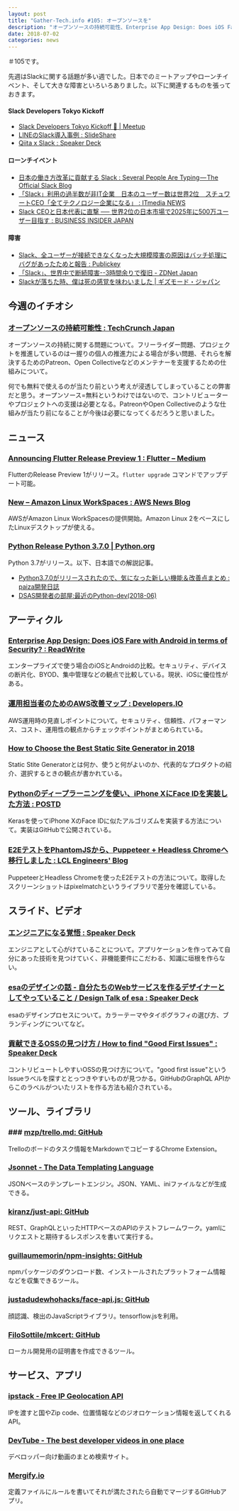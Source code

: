 ```yaml
---
layout: post
title: "Gather-Tech.info #105: オープンソースを"
description: "オープンソースの持続可能性、Enterprise App Design: Does iOS Fare with Android in terms of Security? など"
date: 2018-07-02
categories: news
---
```


＃105です。

先週はSlackに関する話題が多い週でした。日本でのミートアップやローンチイベント、そして大きな障害といろいろありました。以下に関連するものを張っておきます。

#### Slack Developers Tokyo Kickoff

- [Slack Developers Tokyo Kickoff 🎉 | Meetup](https://www.meetup.com/ja-JP/SlackDevs-Tokyo/events/250918980/)
- [LINEのSlack導入事例 : SlideShare](https://www.slideshare.net/linecorp/lineslack-102952657)
- [Qiita x Slack : Speaker Deck](https://speakerdeck.com/htomine/qiita-x-slack)

#### ローンチイベント

- [日本の働き方改革に貢献する Slack : Several People Are Typing — The Official Slack Blog](https://slackhq.com/https-slackhq-com-where-work-happens-in-japan-e136dbf133a-jp-c7adefa7baf5)
- [「Slack」利用の過半数が非IT企業　日本のユーザー数は世界2位　スチュワートCEO「全てテクノロジー企業になる」 : ITmedia NEWS](http://www.itmedia.co.jp/news/articles/1806/26/news109.html)
- [Slack CEOと日本代表に直撃 ── 世界2位の日本市場で2025年に500万ユーザー目指す : BUSINESS INSIDER JAPAN](https://www.businessinsider.jp/post-170136)

#### 障害

- [Slack、全ユーザーが接続できなくなった大規模障害の原因はバッチ処理にバグがあったためと報告 : Publickey](https://www.publickey1.jp/blog/18/slack_1.html)
- [「Slack」、世界中で断続障害--3時間余りで復旧 - ZDNet Japan](https://japan.zdnet.com/article/35121618/)
- [Slackが落ちた時、僕は死の感覚を味わいました | ギズモード・ジャパン](https://www.gizmodo.jp/2018/06/slack-is-down-and-ive-never-felt-less-alive.html)

## 今週のイチオシ

### [オープンソースの持続可能性 : TechCrunch Japan](https://jp.techcrunch.com/2018/06/27/2018-06-23-open-source-sustainability/)

オープンソースの持続に関する問題について。フリーライダー問題、プロジェクトを推進しているのは一握りの個人の推進力による場合が多い問題、それらを解決するためのPatreon、Open Collectiveなどのメンテナーを支援するための仕組みについて。

何でも無料で使えるのが当たり前という考えが浸透してしまっていることの弊害だと思う。オープンソース=無料というわけではないので、コントリビューターやプロジェクトへの支援は必要となる。PatreonやOpen Collectiveのような仕組みが当たり前になることが今後は必要になってくるだろうと思いました。

## ニュース

### [Announcing Flutter Release Preview 1 : Flutter – Medium](https://medium.com/flutter-io/flutter-release-preview-1-943a9b6ee65a)

FlutterのRelease Preview 1がリリース。`flutter upgrade` コマンドでアップデート可能。

### [New – Amazon Linux WorkSpaces : AWS News Blog](https://aws.amazon.com/jp/blogs/aws/new-amazon-linux-workspaces/)

AWSがAmazon Linux WorkSpacesの提供開始。Amazon Linux 2をベースにしたLinuxデスクトップが使える。

### [Python Release Python 3.7.0 | Python.org](https://www.python.org/downloads/release/python-370/?hn)

Python 3.7がリリース。以下、日本語での解説記事。

- [Python3.7.0がリリースされたので、気になった新しい機能＆改善点まとめ : paiza開発日誌](https://paiza.hatenablog.com/entry/2018/06/29/Python3.7.0%E3%81%8C%E3%83%AA%E3%83%AA%E3%83%BC%E3%82%B9%E3%81%95%E3%82%8C%E3%81%9F%E3%81%AE%E3%81%A7%E3%80%81%E6%B0%97%E3%81%AB%E3%81%AA%E3%81%A3%E3%81%9F%E6%96%B0%E3%81%97%E3%81%84%E6%A9%9F%E8%83%BD)
- [DSAS開発者の部屋:最近のPython-dev(2018-06)](http://dsas.blog.klab.org/archives/2018-06/python-dev.html)

## アーティクル

### [Enterprise App Design: Does iOS Fare with Android in terms of Security? : ReadWrite](https://readwrite.com/2018/06/24/enterprise-app-design-does-ios-fare-with-android-in-terms-of-security/)

エンタープライズで使う場合のiOSとAndroidの比較。セキュリティ、デバイスの断片化、BYOD、集中管理などの観点で比較している。現状、iOSに優位性がある。

### [運用担当者のためのAWS改善マップ : Developers.IO](https://dev.classmethod.jp/cloud/aws/kaizen-map/)

AWS運用時の見直しポイントについて。セキュリティ、信頼性、パフォーマンス、コスト、運用性の観点からチェックポイントがまとめられている。

### [How to Choose the Best Static Site Generator in 2018](https://medium.com/dailyjs/how-to-choose-the-best-static-site-generator-in-2018-98bff61c8184)

Static Stite Generatorとは何か、使うと何がよいのか、代表的なプロダクトの紹介、選択するときの観点が書かれている。

### [Pythonのディープラーニングを使い、iPhone XにFace IDを実装した方法 : POSTD](https://postd.cc/how-i-implemented-iphone-xs-faceid-using-deep-learning-in-python/)

Kerasを使ってiPhone XのFace IDに似たアルゴリズムを実装する方法について。実装はGitHubで公開されている。

### [E2EテストをPhantomJSから、Puppeteer + Headless Chromeへ移行しました : LCL Engineers' Blog](http://techblog.lclco.com/entry/2018/06/28/080000)

PuppeteerとHeadless Chromeを使ったE2Eテストの方法について。取得したスクリーンショットはpixelmatchというライブラリで差分を確認している。

## スライド、ビデオ

### [エンジニアになる覚悟 : Speaker Deck](https://speakerdeck.com/yosuke_furukawa/enzinianinarujue-wu)

エンジニアとして心がけていることについて。アプリケーションを作ってみて自分にあった技術を見つけていく、非機能要件にこだわる、知識に垣根を作らない。

### [esaのデザインの話 - 自分たちのWebサービスを作るデザイナーとしてやっていること / Design Talk of esa : Speaker Deck](https://speakerdeck.com/ken_c_lo/design-talk-of-esa)

esaのデザインプロセスについて。カラーテーマやタイポグラフィの選び方、ブランディングについてなど。

### [貢献できるOSSの見つけ方 / How to find "Good First Issues" : Speaker Deck](https://speakerdeck.com/ohbarye/how-to-find-good-first-issues)

コントリビュートしやすいOSSの見つけ方について。"good first issue"というIssueラベルを探すととっつきやすいものが見つかる。GitHubのGraphQL APIからこのラベルがついたリストを作る方法も紹介されている。

## ツール、ライブラリ

### ### [mzp/trello.md: GitHub](https://github.com/mzp/trello.md)

Trelloのボードのタスク情報をMarkdownでコピーするChrome Extension。

### [Jsonnet - The Data Templating Language](https://jsonnet.org/)

JSONベースのテンプレートエンジン。JSON、YAML、iniファイルなどが生成できる。

### [kiranz/just-api: GitHub](https://github.com/kiranz/just-api)

REST、GraphQLといったHTTPベースのAPIのテストフレームワーク。yamlにリクエストと期待するレスポンスを書いて実行する。

### [guillaumemorin/npm-insights: GitHub](https://github.com/guillaumemorin/npm-insights)

npmパッケージのダウンロード数、インストールされたプラットフォーム情報などを収集できるツール。

### [justadudewhohacks/face-api.js: GitHub](https://github.com/justadudewhohacks/face-api.js)

顔認識、検出のJavaScriptライブラリ。tensorflow.jsを利用。

### [FiloSottile/mkcert: GitHub](https://github.com/FiloSottile/mkcert)

ローカル開発用の証明書を作成できるツール。

## サービス、アプリ

### [ipstack - Free IP Geolocation API](https://ipstack.com/)

IPを渡すと国やZip code、位置情報などのジオロケーション情報を返してくれるAPI。

### [DevTube - The best developer videos in one place](https://dev.tube/)

デベロッパー向け動画のまとめ検索サイト。

### [Mergify.io](https://mergify.io/)

定義ファイルにルールを書いてそれが満たされたら自動でマージするGitHubアプリ。
